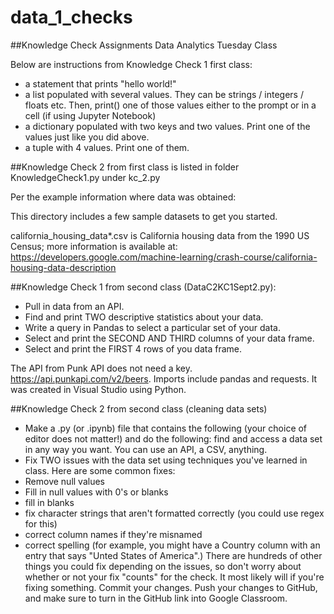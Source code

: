 # data_1_checks
##Knowledge Check Assignments Data Analytics Tuesday Class


Below are instructions from Knowledge Check 1 first class:
* a statement that prints "hello world!"
* a list populated with several values. They can be strings / integers / floats etc. Then, print() one of those values either to the prompt or in a cell (if using Jupyter Notebook)
* a dictionary populated with two keys and two values. Print one of the values just like you did above.
* a tuple with 4 values. Print one of them.

##Knowledge Check 2 from first class is listed in folder KnowledgeCheck1.py under kc_2.py

Per the example information where data was obtained:

This directory includes a few sample datasets to get you started.

california_housing_data*.csv is California housing data from the 1990 US Census; 
more information is available at: https://developers.google.com/machine-learning/crash-course/california-housing-data-description

##Knowledge Check 1 from second class (DataC2KC1Sept2.py):
* Pull in data from an API.
* Find and print TWO descriptive statistics about your data.
* Write a query in Pandas to select a particular set of your data.
* Select and print the SECOND AND THIRD columns of your data frame.
* Select and print the FIRST 4 rows of you data frame.

The API from Punk API does not need a key. https://api.punkapi.com/v2/beers. 
Imports include pandas and requests. It was created in 
Visual Studio using Python. 

##Knowledge Check 2 from second class (cleaning data sets)

* Make a .py (or .ipynb) file that contains the following (your choice of editor does not matter!) and do the following:
  find and access a data set in any way you want. You can use an API, a CSV, anything.
* Fix TWO issues with the data set using techniques you've learned in class. Here are some common fixes:
* Remove null values
* Fill in null values with 0's or blanks
* fill in blanks
* fix character strings that aren't formatted correctly (you could use regex for this)
*  correct column names if they're misnamed
*  correct spelling (for example, you might have a Country column with an entry that says "Unted States of America".)
There are hundreds of other things you could fix depending on the issues, so don't worry about whether or not your fix "counts" for the check. It most likely will if you're fixing something.
Commit your changes.
Push your changes to GitHub, and make sure to turn in the GitHub link into Google Classroom.
